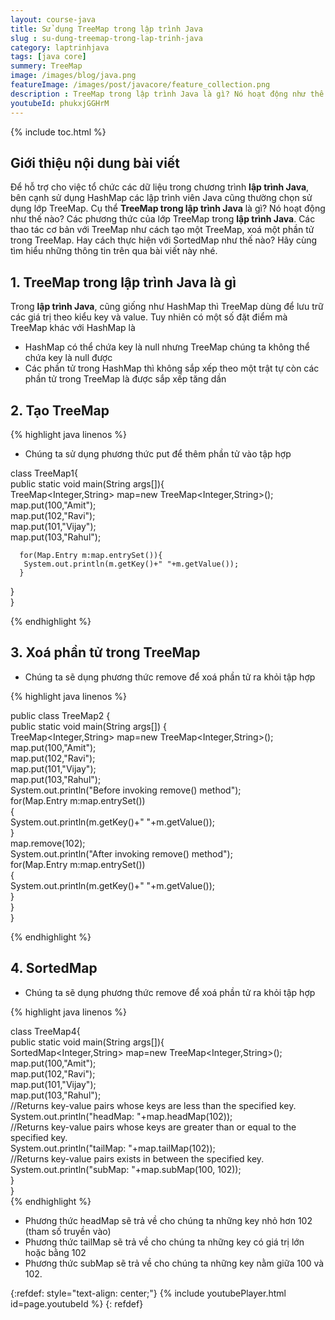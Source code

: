 ```yaml
---
layout: course-java
title: Sử dụng TreeMap trong lập trình Java
slug : su-dung-treemap-trong-lap-trinh-java
category: laptrinhjava
tags: [java core]
summery: TreeMap
image: /images/blog/java.png
featureImage: /images/post/javacore/feature_collection.png
description : TreeMap trong lập trình Java là gì? Nó hoạt động như thế nào? Các phương thức của lớp TreeMap trong lập trình Java. Các thao tác cơ bản với TreeMap như cách tạo một TreeMap, xoá một phần tử trong TreeMap. Hay cách thực hiện với SortedMap như thế nào? Hãy cùng tìm hiểu những thông tin trên qua bài viết này nhé. Với những chia sẻ lí thuyết kèm theo ví dụ minh hoạ, bài viết sẽ giúp bạn áp dụng ngay TreeMap vào thực hành lập trình.
youtubeId: phukxjGGHrM
---
```


{% include toc.html %}

## **Giới thiệu nội dung bài viết**

Để hỗ trợ cho việc tổ chức các dữ liệu trong chương trình <b>lập trình Java</b>, bên cạnh sử dụng HashMap các lập trình viên Java cũng thường chọn sử dụng lớp TreeMap. 
Cụ thể <b>TreeMap trong lập trình Java</b> là gì? Nó hoạt động như thế nào? Các phương thức của lớp TreeMap trong <b>lập trình Java</b>. Các thao tác cơ bản với TreeMap như cách tạo một TreeMap, xoá một phần tử trong TreeMap. Hay cách thực hiện với SortedMap như thế nào? Hãy cùng tìm hiểu những thông tin trên qua bài viết này nhé. 


## **1. TreeMap trong lập trình Java là gì**

Trong <b>lập trình Java</b>, cũng giống như HashMap thì TreeMap dùng để lưu trữ các giá trị theo kiểu key và value. Tuy nhiên có một số đặt điểm mà TreeMap khác với HashMap là

+ HashMap có thể chứa key là null nhưng TreeMap chúng ta không thể chứa key là null được
+ Các phần tử trong HashMap thì không sắp xếp theo một trật tự còn các phần tử trong TreeMap là được sắp xếp tăng dần

## **2. Tạo TreeMap**

{% highlight java linenos %}

- Chúng ta sử dụng phương thức put để thêm phần tử vào tập hợp

class TreeMap1{  
 public static void main(String args[]){  
   TreeMap<Integer,String> map=new TreeMap<Integer,String>();    
      map.put(100,"Amit");    
      map.put(102,"Ravi");    
      map.put(101,"Vijay");    
      map.put(103,"Rahul");    
        
      for(Map.Entry m:map.entrySet()){    
       System.out.println(m.getKey()+" "+m.getValue());    
      }    
 }  
}  

{% endhighlight %}

## **3. Xoá phần tử trong TreeMap**

- Chúng ta sẽ dụng phương thức remove để xoá phần tử ra khỏi tập hợp

{% highlight java linenos %}

public class TreeMap2 {  
   public static void main(String args[]) {  
    TreeMap<Integer,String> map=new TreeMap<Integer,String>();    
      map.put(100,"Amit");    
      map.put(102,"Ravi");    
      map.put(101,"Vijay");    
      map.put(103,"Rahul");    
      System.out.println("Before invoking remove() method");  
      for(Map.Entry m:map.entrySet())  
      {  
          System.out.println(m.getKey()+" "+m.getValue());      
      }  
      map.remove(102);      
      System.out.println("After invoking remove() method");  
      for(Map.Entry m:map.entrySet())  
      {  
          System.out.println(m.getKey()+" "+m.getValue());      
      }  
      }  
}  

{% endhighlight %}

## **4. SortedMap**

- Chúng ta sẽ dụng phương thức remove để xoá phần tử ra khỏi tập hợp

{% highlight java linenos %}

class TreeMap4{  
 public static void main(String args[]){  
   SortedMap<Integer,String> map=new TreeMap<Integer,String>();    
      map.put(100,"Amit");    
      map.put(102,"Ravi");    
      map.put(101,"Vijay");    
      map.put(103,"Rahul");    
      //Returns key-value pairs whose keys are less than the specified key.  
      System.out.println("headMap: "+map.headMap(102));  
      //Returns key-value pairs whose keys are greater than or equal to the specified key.  
      System.out.println("tailMap: "+map.tailMap(102));  
      //Returns key-value pairs exists in between the specified key.  
      System.out.println("subMap: "+map.subMap(100, 102));    
 }  
}  
{% endhighlight %}

- Phương thức headMap sẽ trả về cho chúng ta những key nhỏ hơn 102 (tham số truyền vào)
- Phương thức tailMap sẽ trả về cho chúng ta những key có giá trị lớn hoặc bằng 102
- Phương thức subMap sẽ trả về cho chúng ta những key nằm giữa 100 và 102.

{:refdef: style="text-align: center;"}
{% include youtubePlayer.html id=page.youtubeId %}
{: refdef}




